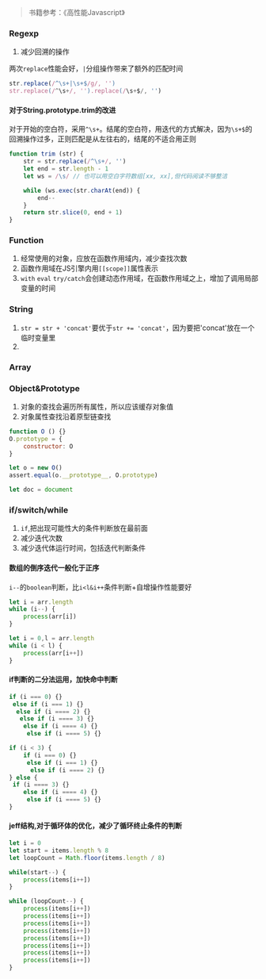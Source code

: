 > 书籍参考：《高性能Javascript》

### Regexp
1. 减少回溯的操作

两次`replace`性能会好，`|`分组操作带来了额外的匹配时间
```js
str.replace(/^\s+|\s+$/g/, '')
str.replace(/^\s+/, '').replace(/\s+$/, '')
```


#### 对于String.prototype.trim的改进
对于开始的空白符，采用`^\s+`。结尾的空白符，用迭代的方式解决，因为`\s+$`的回溯操作过多，正则匹配是从左往右的，结尾的不适合用正则
```js
function trim (str) {
    str = str.replace(/^\s+/, '')
    let end = str.length - 1
    let ws = /\s/ // 也可以用空白字符数组[xx, xx],但代码阅读不够整洁

    while (ws.exec(str.charAt(end)) {
        end--
    }
    return str.slice(0, end + 1)
}
```

### Function
1. 经常使用的对象，应放在函数作用域内，减少查找次数
2. 函数作用域在JS引擎内用`[[scope]]`属性表示
3. `with` `eval` `try/catch`会创建动态作用域，在函数作用域之上，增加了调用局部变量的时间

### String
1. `str = str + 'concat'`要优于`str += 'concat'`，因为要把'concat'放在一个临时变量里
2.

### Array


### Object&Prototype
1. 对象的查找会遍历所有属性，所以应该缓存对象值
2. 对象属性查找沿着原型链查找
```js
function O () {}
O.prototype = {
    constructor: O
}

let o = new O()
assert.equal(o.__prototype__, O.prototype)
```

```js
let doc = document
```


### if/switch/while
1. `if`,把出现可能性大的条件判断放在最前面
2. 减少迭代次数
3. 减少迭代体运行时间，包括迭代判断条件

#### 数组的倒序迭代一般化于正序
`i--`的`boolean`判断，比`i<l&i++`条件判断+自增操作性能要好
```js
let i = arr.length
while (i--) {
    process(arr[i])
}

let i = 0,l = arr.length
while (i < l) {
    process(arr[i++])
}
```


#### if判断的二分法运用，加快命中判断
```js
if (i === 0) {}
 else if (i === 1) {}
  else if (i ==== 2) {}
   else if (i ==== 3) {}
    else if (i ==== 4) {}
     else if (i ==== 5) {}

if (i < 3) {
    if (i === 0) {}
     else if (i === 1) {}
      else if (i ==== 2) {}
} else {
 if (i ==== 3) {}
    else if (i ==== 4) {}
     else if (i ==== 5) {}
}
```

#### jeff结构,对于循环体的优化，减少了循环终止条件的判断
```js
let i = 0
let start = items.length % 8
let loopCount = Math.floor(items.length / 8)

while(start--) {
    process(items[i++])
}

while (loopCount--) {
    process(items[i++])
    process(items[i++])
    process(items[i++])
    process(items[i++])
    process(items[i++])
    process(items[i++])
    process(items[i++])
    process(items[i++])
}
```